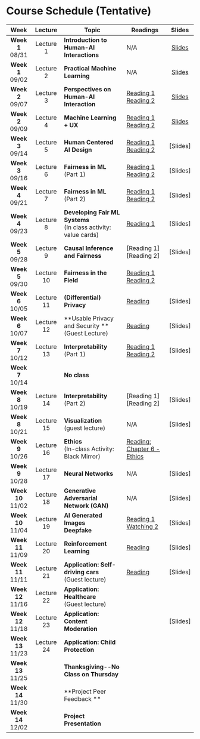 # Course Schedule (Tentative)

Week  |Lecture   |Topic  |Readings  |Slides |
:------:|:-----:|-------|----------|:------:
| **Week 1**<br>08/31  | Lecture 1  | **Introduction to Human-AI Interactions**                           | N/A                                                                                                                                                                                                  | [Slides](https://drive.google.com/file/d/1Yu-ZZhoz0RXIt8BARAsQ8j2vPWCZz-_K/view?usp=sharing) |
| **Week 1**<br>09/02  | Lecture 2  | **Practical Machine Learning**                                      | N/A                                                                                                                                                                                                  | [Slides](https://drive.google.com/file/d/1wcBn_xmrXKEwFCSO4izSuNtaYaKZ5wxY/view?usp=sharing) |
| **Week 2**<br>09/07  | Lecture 3  | **Perspectives on Human-AI Interaction**                            | [Reading 1](https://drive.google.com/file/d/1ce6iiALq-QlGo4W2AzjmXJcdpKy5Fvll/view?usp=sharing) <br> [Reading 2](http://erichorvitz.com/chi99horvitz.pdf) | [Slides](https://drive.google.com/file/d/1pd07A18brtmkIpAHcF3XisKOa9ID8AW-/view?usp=sharing) |
| **Week 2**<br>09/09  | Lecture 4  | **Machine Learning + UX**                                           | [Reading 1](https://drive.google.com/file/d/1Tw8qZZ1nQxGFiwz00l2OR31BHx3uHXcY/view)<br> [Reading 2](https://drive.google.com/file/d/1nvDx0h9PJM2A69P_0GA118mGeLS95mfq/view?usp=sharing) | [Slides](https://drive.google.com/file/d/1OpL0oED2sOB6De_3fnY4mRXrq866SVFU/view?usp=sharing) |
| **Week 3**<br>09/14  | Lecture 5  | **Human Centered AI Design**                                        | [Reading 1](https://drive.google.com/file/d/1K1DIZYln3E5AHouPXOkvc6X2NXbmMtxk/view?usp=sharing)<br> [Reading 2](https://drive.google.com/file/d/1kLJn2RSBEgFCVg6ibBzb-YDt7UJYJNLu/view?usp=sharing)                                                                                                       | [Slides] |
| **Week 3**<br>09/16  | Lecture 6  | **Fairness in ML** (Part 1)                                         | [Reading 1](https://www.propublica.org/article/machine-bias-risk-assessments-in-criminal-sentencing) <br> [Reading 2](http://go.volarisgroup.com/rs/430-MBX-989/images/ProPublica_Commentary_Final_070616.pdf)                                                                                                                                                                                                 | [Slides] |
| **Week 4**<br>09/21  | Lecture 7  | **Fairness in ML** (Part 2)                                         | [Reading 1](https://arxiv.org/abs/1609.05807) <br> [Reading 2](https://arxiv.org/abs/1703.00056)                                                                                                     | [Slides] |
| **Week 4**<br>09/23  | Lecture 8  | **Developing Fair ML Systems**<br> (In class activity: value cards) | [Reading 1](https://drive.google.com/file/d/1JNJjymAU_rqCoLzlVOjMku59484rG6Ja/view?usp=sharing)                                                                                                      | [Slides] |
| **Week 5**<br>09/28  | Lecture 9  | **Causal Inference and Fairness**                                   | [Reading 1] <br> [Reading 2]                                                                                                                                                                         | [Slides] |
| **Week 5**<br>09/30  | Lecture 10 | **Fairness in the Field** <br>                                      | [Reading 1](https://arxiv.org/pdf/2102.01196.pdf) <br> [Reading 2](https://dl.acm.org/doi/10.1145/3290605.3300271)                                                                                   |          |
| **Week 6**<br>10/05  | Lecture 11 | **(Differential) Privacy**                                          | [Reading](https://arstechnica.com/tech-policy/2009/09/your-secrets-live-online-in-databases-of-ruin/)                                                                                                | [Slides] |
| **Week 6**<br>10/07  | Lecture 12 | **Usable Privacy and Security **<br> (Guest Lecture)                | [Reading](https://cmu.app.box.com/s/33kxmwvdrauel90incqwa5i71hqx98sx)                                                                                                                                | [Slides] |
| **Week 7**<br>10/12  | Lecture 13 | **Interpretability** (Part 1)                                       | [Reading 1](https://arxiv.org/pdf/1602.04938.pdf)<br> [Reading 2](https://arxiv.org/pdf/1702.08608.pdf)                                                                                              | [Slides] |
| **Week 7**<br>10/14  |            | **No class**                                                        |                                                                                                                                                                                                      |          |
| **Week 8**<br>10/19  | Lecture 14 | **Interpretability** (Part 2)                                       | [Reading 1]<br> [Reading 2]                                                                                                                                                                          | [Slides] |
| **Week 8**<br>10/21  | Lecture 15 | **Visualization** <br>(guest lecture)                               | N/A                                                                                                                                                                                                  | [Slides] |
| **Week 9**<br>10/26  | Lecture 16 | **Ethics** <br>(In-class Activity: Black Mirror)                    | [Reading: Chapter 6 - Ethics](https://www.bitbybitbook.com/en/1st-ed/ethics/)                                                                                                                        |          |
| **Week 9**<br>10/28  | Lecture 17 | **Neural Networks**                                                 | N/A                                                                                                                                                                                                  | [Slides] |
| **Week 10**<br>11/02 | Lecture 18 | **Generative Adversarial Network (GAN)**                            | N/A                                                                                                                                                                                                  | [Slides] |
| **Week 10**<br>11/04 | Lecture 19 | **AI Generated Images <br> Deepfake**                               | [Reading 1](https://regmedia.co.uk/2019/10/08/deepfake_report.pdf) <br>  [Watching 2](https://www.nytimes.com/2019/08/14/opinion/deepfakes-adele-disinformation.html)                                | [Slides] |
| **Week 11**<br>11/09 | Lecture 20 | **Reinforcement Learning**                                          | [Reading](https://www.nature.com/articles/518486a)                                                                                                                                                   | [Slides] |
| **Week 11**<br>11/11 | Lecture 21 | **Application: Self-driving cars** <br> (Guest lecture)             | [Reading](https://www.vox.com/future-perfect/2020/2/14/21063487/self-driving-cars-autonomous-vehicles-waymo-cruise-uber)                                                                             | [Slides] |
| **Week 12**<br>11/16 | Lecture 22 | **Application: Healthcare**<br> (Guest lecture)                     |                                                                                                                                                                                                      |          |
| **Week 12**<br>11/18 | Lecture 23 | **Application: Content Moderation** <br>                            |                                                                                                                                                                                                      | [Slides] |
| **Week 13**<br>11/23 | Lecture 24 | **Application: Child Protection**<br>                               |                                                                                                                                                                                                      |          |
| **Week 13**<br>11/25 |            | **Thanksgiving--No Class on Thursday**                              |                                                                                                                                                                                                      |          |
| **Week 14**<br>11/30 |            | **Project Peer Feedback **                                          |                                                                                                                                                                                                      |          |
| **Week 14**<br>12/02 |            | **Project Presentation**                                            |                                                                                                                                                                                                      |          |
